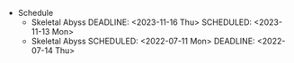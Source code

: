 - Schedule
	- Skeletal Abyss
	  DEADLINE: <2023-11-16 Thu>
	  SCHEDULED: <2023-11-13 Mon>
	- Skeletal Abyss
	  SCHEDULED: <2022-07-11 Mon>
	  DEADLINE: <2022-07-14 Thu>